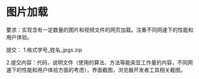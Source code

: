 # 图片加载

要求：实现含有一定数量的图片和视频文件的网页加载。注重不同网速下的性能和用户体验。

提交：
1.格式学号_姓名_jpgs.zip

2.提交内容：代码，说明文件（使用的算法、方法等能突显工作量的内容，不同网速下的性能和用户体验方面的考虑），界面截图，浏览器开发者工具相关截图。
